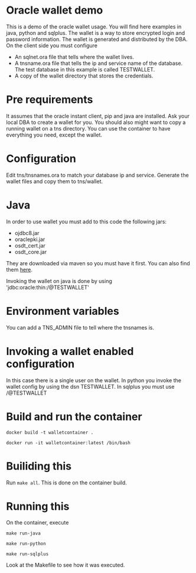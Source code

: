 # Oracle wallet demo

This is a demo of the oracle wallet usage. You will find here examples in java, python and sqlplus.
The wallet is a way to store encrypted login and password information. The wallet is generated and distributed by the DBA.
On the client side you must configure
* An sqlnet.ora file that tells where the wallet lives.
* A tnsname.ora file that tells the ip and service name of the database. The test database in this example is called TESTWALLET.
* A copy of the wallet directory that stores the credentials.

# Pre requirements
It assumes that the oracle instant client, pip and java are installed. Ask your local DBA to create a wallet for you.
You should also might want to copy a running wallet on a tns directory.
You can use the container to have everything you need, except the wallet.

# Configuration
Edit tns/tnsnames.ora to match your database ip and service. Generate the wallet files and copy them to tns/wallet.

# Java 
In order to use wallet you must add to this code the following jars:
* ojdbc8.jar
* oraclepki.jar
* osdt_cert.jar
* osdt_core.jar

They are downloaded via maven so you must have it first.
You can also find them [here](https://www.oracle.com/database/technologies/appdev/jdbc-ucp-19-9-c-downloads.html).

Invoking the wallet on java is done by using 'jdbc:oracle:thin:/@TESTWALLET'

# Environment variables
You can add a TNS_ADMIN file to tell where the tnsnames is.

# Invoking a wallet enabled configuration
In this case there is a single user on the wallet. In python you invoke the wallet config by using the dsn TESTWALLET. In sqlplus you must use /@TESTWALLET

# Build and run the container
`docker build -t walletcontainer .`

`docker run -it walletcontainer:latest /bin/bash`

# Builiding this
Run `make all`. This is done on the container build.

# Running this
On the container, execute

`make run-java`

`make run-python`

`make run-sqlplus`

Look at the Makefile to see how it was executed.

